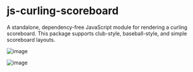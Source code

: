 # js-curling-scoreboard

A standalone, dependency-free JavaScript module for rendering a curling scoreboard. This package supports club-style, baseball-style, and simple scoreboard layouts.

![image](https://user-images.githubusercontent.com/397836/120390207-6d398c80-c2fb-11eb-852c-b0def31e3c15.png)

![image](https://user-images.githubusercontent.com/397836/120390399-a70a9300-c2fb-11eb-9bda-720405a0f5cf.png)
